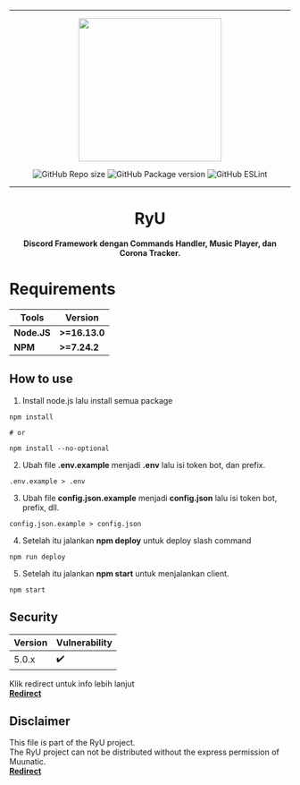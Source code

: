 ***

<p align="center">
<img src="https://cdn.discordapp.com/attachments/852785773827981342/912856282246045778/test.jpg" width="256" height="256">
<p align="center">
<img alt="GitHub Repo size" src="https://img.shields.io/github/repo-size/Muunatic/RyU?style=flat-square">
<img alt="GitHub Package version" src="https://img.shields.io/github/v/release/Muunatic/RyU?style=flat-square">
<img alt="GitHub ESLint" src="https://img.shields.io/github/workflow/status/Muunatic/RyU/ESLint?style=flat-square">

***

<h1 align="center">RyU</h1>
<p align="center"><b>Discord Framework dengan Commands Handler, Music Player, dan Corona Tracker.</b></p>

# Requirements

|Tools|Version|
|-|-|
|**Node.JS**|**>=16.13.0**|
|**NPM**|**>=7.24.2**|

## How to use

1. Install node.js lalu install semua package
```
npm install

# or

npm install --no-optional
```
2. Ubah file **.env.example** menjadi **.env** lalu isi token bot, dan prefix.
```
.env.example > .env
```
3. Ubah file **config.json.example** menjadi **config.json** lalu isi token bot, prefix, dll.
```
config.json.example > config.json
```
4. Setelah itu jalankan **npm deploy** untuk deploy slash command
```
npm run deploy
```
5. Setelah itu jalankan **npm start** untuk menjalankan client.
```
npm start
```

## Security

|Version|Vulnerability|
|-|-|
|5.0.x|:heavy_check_mark:|

Klik redirect untuk info lebih lanjut
<br>
<a href="https://github.com/Muunatic/RyU/security/policy">**Redirect**</a>

## Disclaimer

This file is part of the RyU project.
<br>
The RyU project can not be distributed without the express permission of Muunatic.
<br>
<a href="https://github.com/Muunatic/RyU/blob/v5/LICENSE">**Redirect**</a>
